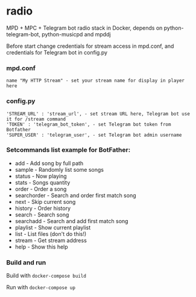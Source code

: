 # radio
MPD + MPC + Telegram bot radio stack in Docker, depends on python-telegram-bot, python-musicpd and mpddj

Before start change credentials for stream access in mpd.conf, and credentials for Telegram bot in config.py

### mpd.conf

    name "My HTTP Stream" - set your stream name for display in player here

### config.py

    'STREAM_URL' : 'stream_url', - set stream URL here, Telegram bot use it for /stream command
    'TOKEN' : 'telegram_bot_token', - set Telegram bot token from Botfather
    'SUPER_USER' : 'telegram_user', - set Telegram bot admin username

### Setcommands list example for BotFather:
* add - Add song by full path
* sample - Randomly list some songs
* status - Now playing
* stats - Songs quantity
* order - Order a song
* searchorder - Search and order first match song
* next - Skip current song
* history - Order history
* search - Search song
* searchadd - Search and add first match song
* playlist - Show current playlist
* list - List files (don't do this!)
* stream - Get stream address
* help - Show this help

### Build and run

Build with `docker-compose build`

Run with `docker-compose up`
